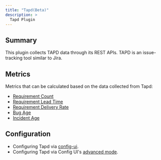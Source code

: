 ```yaml
---
title: "Tapd(Beta)"
description: >
  Tapd Plugin
---
```


## Summary

This plugin collects TAPD data through its REST APIs. TAPD is an issue-tracking tool similar to Jira.

## Metrics

Metrics that can be calculated based on the data collected from Tapd:

- [Requirement Count](/Metrics/RequirementCount.md)
- [Requirement Lead Time](/Metrics/RequirementLeadTime.md)
- [Requirement Delivery Rate](/Metrics/RequirementDeliveryRate.md)
- [Bug Age](/Metrics/BugAge.md)
- [Incident Age](/Metrics/IncidentAge.md)

## Configuration

- Configuring Tapd via [config-ui](/UserManuals/ConfigUI/Tapd.md).
- Configuring Tapd via Config UI's [advanced mode](/UserManuals/ConfigUI/AdvancedMode.md#6-tapd).
